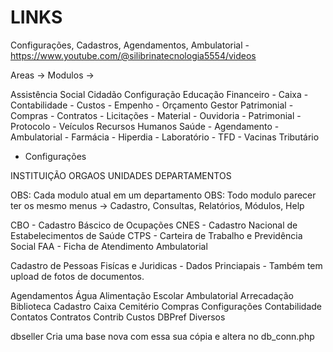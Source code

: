 # LINKS

Configurações, Cadastros, Agendamentos, Ambulatorial - https://www.youtube.com/@silibrinatecnologia5554/videos

Areas -> Modulos -> 

Assistência Social
Cidadão
Configuração
Educação
Financeiro
	- Caixa
	- Contabilidade
	- Custos
	- Empenho
	- Orçamento
Gestor
Patrimonial
	- Compras
	- Contratos
	- Licitações 
	- Material
	- Ouvidoria
	- Patrimonial
	- Protocolo
	- Veículos 
Recursos Humanos
Saúde
	- Agendamento
	- Ambulatorial
	- Farmácia
	- Hiperdia
	- Laboratório
	- TFD
	- Vacinas
Tributário

- Configurações

INSTITUIÇÃO
ORGAOS
UNIDADES
DEPARTAMENTOS 

OBS: Cada modulo atual em um departamento
OBS: Todo modulo parecer ter os mesmo menus -> Cadastro, Consultas, Relatórios, Módulos, Help

CBO - Cadastro Báscico de Ocupações
CNES - Cadastro Nacional de Estabelecimentos de Saúde
CTPS - Carteira de Trabalho e Previdência Social
FAA - Ficha de Atendimento Ambulatorial

Cadastro de Pessoas Fisícas e Juridicas
	- Dados Princiapais
	- Também tem upload de fotos de documentos.
	

Agendamentos 
Água
Alimentação Escolar
Ambulatorial
Arrecadação
Biblioteca
Cadastro
Caixa
Cemitério
Compras
Configurações
Contabilidade
Contatos
Contratos
Contrib
Custos
DBPref
Diversos

dbseller
Cria uma base nova com essa sua cópia e altera no db_conn.php

